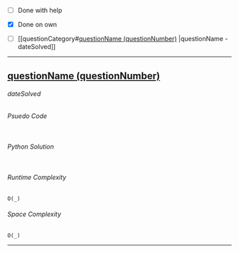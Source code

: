 - [ ] Done with help 
- [x] Done on own

- [ ] [[questionCategory#[questionName (questionNumber)](questionLink) |questionName - dateSolved]]



---
## [questionName (questionNumber)](questionLink)
###### *dateSolved*

###### Psuedo Code
``` 

```

###### Python Solution
```python

```

###### Runtime Complexity
```
O(_)
```

###### Space Complexity
```
O(_)
```


---